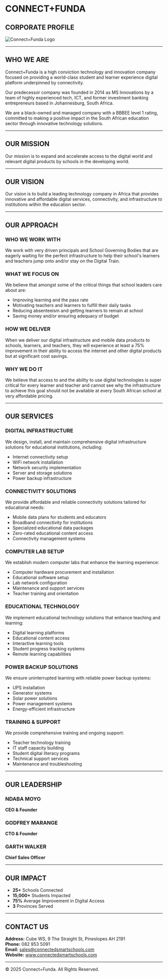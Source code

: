 # CONNECT+FUNDA
## CORPORATE PROFILE

![Connect+Funda Logo](/home/ubuntu/connectfunda_corporate_website/images/logo.png)

---

## WHO WE ARE

Connect+Funda is a high conviction technology and innovation company focused on providing a world-class student and learner experience digital platform underpinned by connectivity.

Our predecessor company was founded in 2014 as MS Innovations by a team of highly experienced tech, ICT, and former investment banking entrepreneurs based in Johannesburg, South Africa.

We are a black-owned and managed company with a BBBEE level 1 rating, committed to making a positive impact in the South African education sector through innovative technology solutions.

---

## OUR MISSION

Our mission is to expand and accelerate access to the digital world and relevant digital products by schools in the developing world.

---

## OUR VISION

Our vision is to build a leading technology company in Africa that provides innovative and affordable digital services, connectivity, and infrastructure to institutions within the education sector.

---

## OUR APPROACH

### WHO WE WORK WITH

We work with very driven principals and School Governing Bodies that are eagerly waiting for the perfect infrastructure to help their school's learners and teachers jump onto and/or stay on the Digital Train.

### WHAT WE FOCUS ON

We believe that amongst some of the critical things that school leaders care about are:

- Improving learning and the pass rate
- Motivating teachers and learners to fulfill their daily tasks
- Reducing absenteeism and getting learners to remain at school
- Saving money and/or ensuring adequacy of budget

### HOW WE DELIVER

When we deliver our digital infrastructure and mobile data products to schools, learners, and teachers, they will experience at least a 75% improvement in their ability to access the internet and other digital products but at significant cost savings.

### WHY WE DO IT

We believe that access to and the ability to use digital technologies is super critical for every learner and teacher and cannot see why the infrastructure to achieve this goal should not be available at every South African school at very affordable pricing.

---

## OUR SERVICES

### DIGITAL INFRASTRUCTURE

We design, install, and maintain comprehensive digital infrastructure solutions for educational institutions, including:

- Internet connectivity setup
- WiFi network installation
- Network security implementation
- Server and storage solutions
- Power backup infrastructure

### CONNECTIVITY SOLUTIONS

We provide affordable and reliable connectivity solutions tailored for educational needs:

- Mobile data plans for students and educators
- Broadband connectivity for institutions
- Specialized educational data packages
- Zero-rated educational content access
- Connectivity management systems

### COMPUTER LAB SETUP

We establish modern computer labs that enhance the learning experience:

- Computer hardware procurement and installation
- Educational software setup
- Lab network configuration
- Maintenance and support services
- Teacher training and orientation

### EDUCATIONAL TECHNOLOGY

We implement educational technology solutions that enhance teaching and learning:

- Digital learning platforms
- Educational content access
- Interactive learning tools
- Student progress tracking systems
- Remote learning capabilities

### POWER BACKUP SOLUTIONS

We ensure uninterrupted learning with reliable power backup systems:

- UPS installation
- Generator systems
- Solar power solutions
- Power management systems
- Energy-efficient infrastructure

### TRAINING & SUPPORT

We provide comprehensive training and ongoing support:

- Teacher technology training
- IT staff capacity building
- Student digital literacy programs
- Technical support services
- Maintenance and troubleshooting

---

## OUR LEADERSHIP

### NDABA MOYO
**CEO & Founder**

### GODFREY MARANGE
**CTO & Founder**

### GARTH WALKER
**Chief Sales Officer**

---

## OUR IMPACT

- **25+** Schools Connected
- **15,000+** Students Impacted
- **75%** Average Improvement in Digital Access
- **3** Provinces Served

---

## CONTACT US

**Address:** Cube WS, 9 The Straight St, Pineslopes AH 2191  
**Phone:** 082 953 5091  
**Email:** sales@connectedsmartschools.com  
**Website:** www.connectedsmartschools.com

---

© 2025 Connect+Funda. All Rights Reserved.
